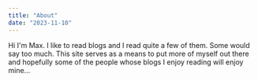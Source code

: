 ```yaml
---
title: "About"
date: "2023-11-10"
---
```


Hi I'm Max. I like to read blogs and I read quite a few of them. Some
would say too much. This site serves as a means to put more of myself
out there and hopefully some of the people whose blogs I enjoy reading
will enjoy mine...
